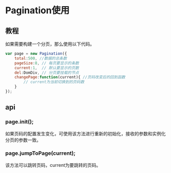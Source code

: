 # Pagination使用

## 教程

如果需要构建一个分页，那么使用以下代码。

```js
var page = new Pagination({
    total:500, //数据的总条数
    pageSize:8, // 每页要显示的条数
    current:1,  // 默认要显示的页数
    del:DomDiv, // 分页要挂载的节点
    changePage:function(current){ //页码改变后的回到函数 
        // current为当前切换到的页码数
    }
});
```

## api

### page.init();

如果页码的配置发生变化，可使用该方法进行重新的初始化，接收的参数和实例化分页的参数一致。

### page.jumpToPage(current);

该方法可以跳转页码，current为要跳转的页码。